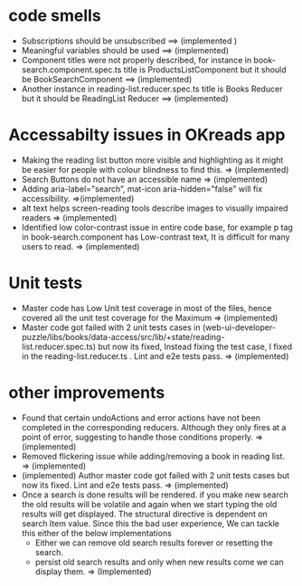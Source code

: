 # code smells

* Subscriptions should be unsubscribed ==> (implemented )
* Meaningful variables should be used ==> (implemented)
* Component titles were not properly described, for instance in book-search.component.spec.ts title is ProductsListComponent but it should be BookSearchComponent ==> (implemented)
* Another instance in reading-list.reducer.spec.ts title is Books Reducer but it should be ReadingList Reducer ==> (implemented)


# Accessabilty issues in OKreads app

* Making the reading list button more visible and highlighting as it might be easier for people with colour blindness to find this. => (implemented)
* Search Buttons do not have an accessible name => (implemented)
* Adding aria-label="search”, mat-icon aria-hidden="false" will fix accessibility. =>(implemented)
* alt text helps screen-reading tools describe images to visually impaired readers => (implemented)
* Identified low color-contrast issue in entire code base, for example p tag in book-search.component has Low-contrast text, It is difficult for many users to read. => (implemented)


# Unit tests

* Master code has Low Unit test coverage in most of the files, hence covered all the unit test coverage for the Maximum   => (implemented)
* Master code got failed with 2 unit tests cases in (web-ui-developer-puzzle/libs/books/data-access/src/lib/+state/reading-list.reducer.spec.ts) but now its fixed, Instead fixing the test case, I fixed in the reading-list.reducer.ts   . Lint and e2e tests pass. => (implemented)

# other improvements

*  Found that certain undoActions and error actions have not been completed in the corresponding reducers. Although they only fires at a point of error, suggesting to handle those  conditions properly. => (implemented)
*  Removed flickering issue while adding/removing a book in reading list. => (implemented)
* (implemented) Author master code got failed with 2 unit tests cases but now its fixed. Lint and e2e tests pass. => (implemented)
*  Once a search is done results will be rendered. if you make new search the old results will be volatile and again when we start typing the old results will get displayed. The structural directive is dependent on search Item value. Since this the bad user experience, We can tackle this either of the below implementations
    * Either we can remove old search results forever or resetting the search.
    * persist old search results and only when new results come we can display them. => (Implemented)

